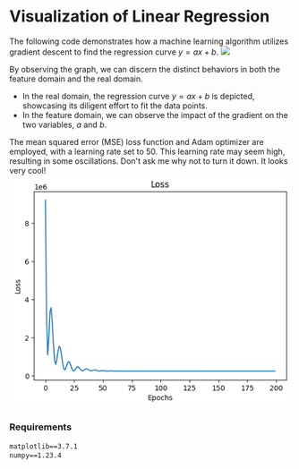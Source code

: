 # Visualization of Linear Regression

The following code demonstrates how a machine learning algorithm utilizes gradient descent to find the regression curve $y=ax+b$.
![](./regression.gif)


By observing the graph, we can discern the distinct behaviors in both the feature domain and the real domain.

- In the real domain, the regression curve $y=ax+b$ is depicted, showcasing its diligent effort to fit the data points.
- In the feature domain, we can observe the impact of the gradient on the two variables, $a$ and $b$.

The mean squared error (MSE) loss function and Adam optimizer are employed, with a learning rate set to 50. This learning rate may seem high, resulting in some oscillations. Don't ask me why not to turn it down. It looks very cool!
![](./loss.png)

### Requirements
```
matplotlib==3.7.1
numpy==1.23.4
```